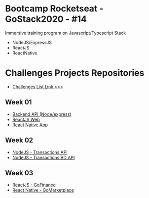 # Bootcamp Rocketseat - GoStack2020 - #14

Immersive training program on Javascript/Typescript Stack
- NodeJS/ExpressJS
- ReactJS
- ReactNative

# Challenges Projects Repositories

- [Challenges List Link >>>](https://github.com/rocketseat-education/bootcamp-gostack-desafios)

## Week 01 
- [Backend API (Node/express)](https://github.com/rogerio410/nodejs-concepts-projects-app)
- [ReactJS Web](https://github.com/rogerio410/reactjs-concepts-projects-app)
- [React Native App ](https://github.com/rogerio410/reactnative-concepts-projects-app)

## Week 02
- [NodeJS - Transactions API](https://github.com/rogerio410/nodejs-transations-app)
- [NodeJS - Transactions BD API](https://github.com/rogerio410/nodejs-transations-bd-app)

## Week 03
- [ReactJS - GoFinance](https://github.com/rogerio410/gofinance-reactjs-gostack-L3/)
- [React Native - GoMarketplace](https://github.com/rogerio410/gomarketplace-react-native-L3/)